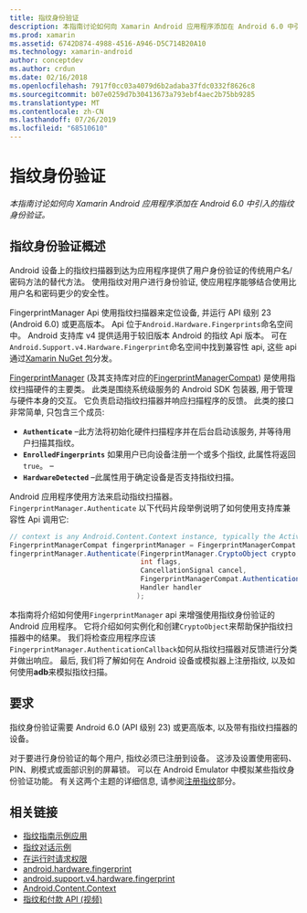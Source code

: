 ```yaml
---
title: 指纹身份验证
description: 本指南讨论如何向 Xamarin Android 应用程序添加在 Android 6.0 中引入的指纹身份验证。
ms.prod: xamarin
ms.assetid: 6742D874-4988-4516-A946-D5C714B20A10
ms.technology: xamarin-android
author: conceptdev
ms.author: crdun
ms.date: 02/16/2018
ms.openlocfilehash: 7917f0cc03a4079d6b2adaba37fdc0332f8626c8
ms.sourcegitcommit: b07e0259d7b30413673a793ebf4aec2b75bb9285
ms.translationtype: MT
ms.contentlocale: zh-CN
ms.lasthandoff: 07/26/2019
ms.locfileid: "68510610"
---
```

# <a name="fingerprint-authentication"></a>指纹身份验证

_本指南讨论如何向 Xamarin Android 应用程序添加在 Android 6.0 中引入的指纹身份验证。_


## <a name="fingerprint-authentication-overview"></a>指纹身份验证概述

Android 设备上的指纹扫描器到达为应用程序提供了用户身份验证的传统用户名/密码方法的替代方法。 使用指纹对用户进行身份验证, 使应用程序能够结合使用比用户名和密码更少的安全性。

FingerprintManager Api 使用指纹扫描器来定位设备, 并运行 API 级别 23 (Android 6.0) 或更高版本。 Api 位于`Android.Hardware.Fingerprints`命名空间中。 Android 支持库 v4 提供适用于较旧版本 Android 的指纹 Api 版本。 可在`Android.Support.v4.Hardware.Fingerprint`命名空间中找到兼容性 api, 这些 api 通过[Xamarin NuGet 包](https://www.nuget.org/packages/Xamarin.Android.Support.v4/)分发。

[FingerprintManager](https://developer.android.com/reference/android/hardware/fingerprint/FingerprintManager.html) (及其支持库对应的[FingerprintManagerCompat](https://developer.android.com/reference/android/support/v4/hardware/fingerprint/FingerprintManagerCompat.html)) 是使用指纹扫描硬件的主要类。 此类是围绕系统级服务的 Android SDK 包装器, 用于管理与硬件本身的交互。 它负责启动指纹扫描器并响应扫描程序的反馈。 此类的接口非常简单, 只包含三个成员:

* **`Authenticate`** &ndash;此方法将初始化硬件扫描程序并在后台启动该服务, 并等待用户扫描其指纹。
* **`EnrolledFingerprints`** 如果用户已向设备注册一个或多个指纹, 此属性将返回`true`。 &ndash;
* **`HardwareDetected`** &ndash;此属性用于确定设备是否支持指纹扫描。

Android 应用程序使用方法来启动指纹扫描器。`FingerprintManager.Authenticate` 以下代码片段举例说明了如何使用支持库兼容性 Api 调用它:

```csharp
// context is any Android.Content.Context instance, typically the Activity 
FingerprintManagerCompat fingerprintManager = FingerprintManagerCompat.From(context);
fingerprintManager.Authenticate(FingerprintManager.CryptoObject crypto,
                                int flags,
                                CancellationSignal cancel,
                                FingerprintManagerCompat.AuthenticationCallback callback,
                                Handler handler
                               );
```

本指南将介绍如何使用`FingerprintManager` api 来增强使用指纹身份验证的 Android 应用程序。 它将介绍如何实例化和创建`CryptoObject`来帮助保护指纹扫描器中的结果。 我们将检查应用程序应该`FingerprintManager.AuthenticationCallback`如何从指纹扫描器对反馈进行分类并做出响应。 最后, 我们将了解如何在 Android 设备或模拟器上注册指纹, 以及如何使用**adb**来模拟指纹扫描。

## <a name="requirements"></a>要求

指纹身份验证需要 Android 6.0 (API 级别 23) 或更高版本, 以及带有指纹扫描器的设备。 

对于要进行身份验证的每个用户, 指纹必须已注册到设备。 这涉及设置使用密码、PIN、刷模式或面部识别的屏幕锁。 可以在 Android Emulator 中模拟某些指纹身份验证功能。  有关这两个主题的详细信息, 请参阅[注册指纹](enrolling-fingerprint.md)部分。 






## <a name="related-links"></a>相关链接

- [指纹指南示例应用](https://developer.xamarin.com/samples/monodroid/FingerprintGuide/)
- [指纹对话示例](https://developer.xamarin.com/samples/monodroid/android-m/FingerprintDialog/)
- [在运行时请求权限](https://developer.android.com/training/permissions/requesting.html)
- [android.hardware.fingerprint](https://developer.android.com/reference/android/hardware/fingerprint/package-summary.html)
- [android.support.v4.hardware.fingerprint](https://developer.android.com/reference/android/support/v4/hardware/fingerprint/package-summary.html)
- [Android.Content.Context](xref:Android.Content.Context)
- [指纹和付款 API (视频)](https://youtu.be/VOn7VrTRlA4)
